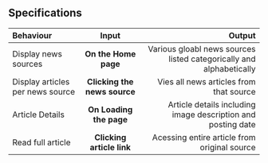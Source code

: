 ## Specifications
| Behaviour | Input | Output |
| :---------------- | :---------------: | ------------------: |
| Display news sources | **On the Home page** | Various gloabl news sources listed categorically and alphabetically |
| Display articles per news source | **Clicking the news source** | Vies all news articles from that source |
| Article Details | **On Loading the page**  | Article details including image description and posting date |
| Read full article | **Clicking article link** | Acessing entire article from original source |
